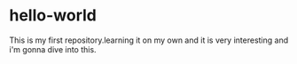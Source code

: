 # hello-world
This is my first repository.learning it on my own and it is very interesting and i'm gonna dive into this.
